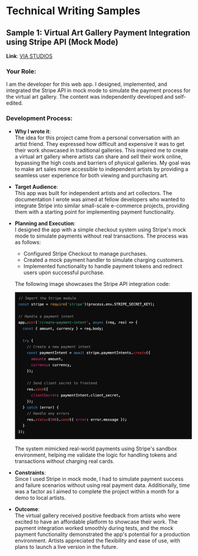 # Technical Writing Samples

## Sample 1: **Virtual Art Gallery Payment Integration using Stripe API (Mock Mode)**

**Link**: [VIA STUDIOS](https://github.com/kendacodes/Final-Project)

### Your Role:

I am the developer for this web app. I designed, implemented, and integrated the Stripe API in mock mode to simulate the payment process for the virtual art gallery. The content was independently developed and self-edited.

### Development Process:

- **Why I wrote it**:<br>
  The idea for this project came from a personal conversation with an artist friend. They expressed how difficult and expensive it was to get their work showcased in traditional galleries. This inspired me to create a virtual art gallery where artists can share and sell their work online, bypassing the high costs and barriers of physical galleries. My goal was to make art sales more accessible to independent artists by providing a seamless user experience for both viewing and purchasing art.

- **Target Audience**:<br>
  This app was built for independent artists and art collectors. The documentation I wrote was aimed at fellow developers who wanted to integrate Stripe into similar small-scale e-commerce projects, providing them with a starting point for implementing payment functionality.

- **Planning and Execution**:<br>
  I designed the app with a simple checkout system using Stripe's mock mode to simulate payments without real transactions. The process was as follows:

  - Configured Stripe Checkout to manage purchases.
  - Created a mock payment handler to simulate charging customers.
  - Implemented functionality to handle payment tokens and redirect users upon successful purchase.

  The following image showcases the Stripe API integration code:

  ![Stripe API Code Snippet](images/stripe_code_snippet.png)

  The system mimicked real-world payments using Stripe's sandbox environment, helping me validate the logic for handling tokens and transactions without charging real cards.

- **Constraints**:<br>
  Since I used Stripe in mock mode, I had to simulate payment success and failure scenarios without using real payment data. Additionally, time was a factor as I aimed to complete the project within a month for a demo to local artists.

- **Outcome**:<br>
  The virtual gallery received positive feedback from artists who were excited to have an affordable platform to showcase their work. The payment integration worked smoothly during tests, and the mock payment functionality demonstrated the app's potential for a production environment. Artists appreciated the flexibility and ease of use, with plans to launch a live version in the future.

